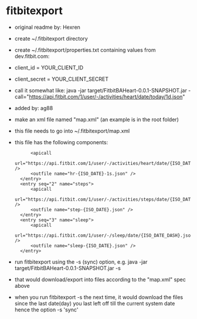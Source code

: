 # fitbitexport

* original readme by: Hexren

* create ~/.fitbitexport directory
* create ~/.fitbitexport/properties.txt containing values from dev.fitbit.com:
* client_id = YOUR_CLIENT_ID
* client_secret = YOUR_CLIENT_SECRET


* call it somewhat like: java -jar target/FitbitBAHeart-0.0.1-SNAPSHOT.jar -call="https://api.fitbit.com/1/user/-/activities/heart/date/today/1d.json"

* added by: ag88

* make an xml file named "map.xml" (an example is in the root folder)

* this file needs to go into ~/.fitbitexport/map.xml

* this file has the following components:

    <!-- in the element "map" the attribute "outdir" is the folder where you place your downloaded/exported files -->
    <map outdir="/home/user/fitbit/"> 
    	<entry seq="1" name="heart rate">  
    		<!-- each "entry" has attributes "seq" sequence and "name" which is basically a label" -->
    		<!-- each "entry" has an apicall and outfile element -->
    		<!-- the "apicall" element is fitbit apicall url, indicate that in the "url" attribute -->
    		<!-- the "outfile" is the filename to save the file as, indicate that in the "name" attribute -->
    		<!-- both "apicall" and "outfile" provides a date parameter substitution -->
    		<!-- "ISO_DATE" is the date in yyyyMMdd format -->
    		<!-- "ISO_DATE_DASH" is the date in yyyy-MM-dd format -->
    		<!-- e.g. if you state the outfile - name as "step-{ISO_DATE_DASH}.json" 
    		     the exported file would look like "step-2016-05-01.json" -->
    
    		<apicall
    			url="https://api.fitbit.com/1/user/-/activities/heart/date/{ISO_DATE_DASH}/1d/1sec.json" />
    		<outfile name="hr-{ISO_DATE}-1s.json" />
    	</entry>
    	<entry seq="2" name="steps">
    		<apicall
    			url="https://api.fitbit.com/1/user/-/activities/steps/date/{ISO_DATE_DASH}/1d/15min.json" />
    		<outfile name="step-{ISO_DATE}.json" />
    	</entry>
    	<entry seq="3" name="sleep">
    		<apicall
    			url="https://api.fitbit.com/1/user/-/sleep/date/{ISO_DATE_DASH}.json" />
    		<outfile name="sleep-{ISO_DATE}.json" />
    	</entry>
    </map>

* run fitbitexport using the -s (sync) option, e.g. java -jar target/FitbitBAHeart-0.0.1-SNAPSHOT.jar -s

* that would download/export into files according to the "map.xml" spec above

* when you run fitbitexport -s the next time, it would download the files since the last date(day) you last left off till the current system date hence the option -s 'sync'
